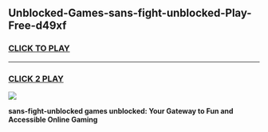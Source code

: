 
## Unblocked-Games-sans-fight-unblocked-Play-Free-d49xf
<h3>
<a href="https://premium76.site?title=sans-fight-unblocked&ref=20M">CLICK TO PLAY</a></h3>
<hr>

<h3>
<a href="https://premium76.site?title=sans-fight-unblocked&ref=20M">CLICK 2 PLAY</a>
  
</h3>

<a href="https://premium76.site?title=sans-fight-unblocked&ref=19M"><img src="https://clearcache.store/games.png"></a>


**sans-fight-unblocked games unblocked: Your Gateway to Fun and Accessible Online Gaming**
